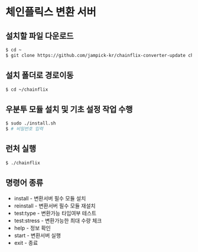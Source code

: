 # 체인플릭스 변환 서버

## 설치할 파일 다운로드
```sh
$ cd ~
$ git clone https://github.com/jampick-kr/chainflix-converter-update chainflix
```

## 설치 폴더로 경로이동
```sh
$ cd ~/chainflix
```

## 우분투 모듈 설치 및 기초 설정 작업 수행
```sh
$ sudo ./install.sh
$ # 비밀번호 입력
```

## 런처 실행
```sh
$ ./chainflix
```

## 명령어 종류
- install - 변환서버 필수 모듈 설치
- reinstall - 변환서버 필수 모듈 재설치
- test:type - 변환가능 타입여부 테스트
- test:stress - 변환가능한 최대 수량 체크
- help - 정보 확인
- start - 변환서버 실행
- exit - 종료

